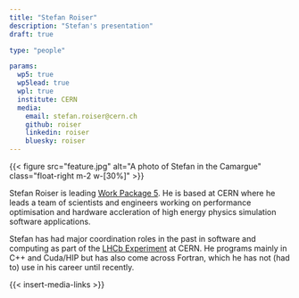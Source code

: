 ```yaml
---
title: "Stefan Roiser"
description: "Stefan's presentation"
draft: true

type: "people"

params:
  wp5: true
  wp5lead: true
  wpl: true
  institute: CERN
  media: 
    email: stefan.roiser@cern.ch
    github: roiser
    linkedin: roiser
    bluesky: roiser
---
```


{{< figure src="feature.jpg" alt="A photo of Stefan in the Camargue" class="float-right m-2 w-[30%]" >}}

Stefan Roiser is leading [Work Package 5](/workpackages/05_capacity_and_recognition/). He is based at CERN where he leads a team of scientists and engineers working on performance optimisation and hardware accleration of high energy physics simulation software applications.

Stefan has had major coordination roles in the past in software and computing as part of the [LHCb Experiment](https://lhcb-outreach.web.cern.ch/) at CERN. He programs mainly in C++ and Cuda/HIP but has also come across Fortran, which he has not (had to) use in his career until recently.

{{< insert-media-links >}}
